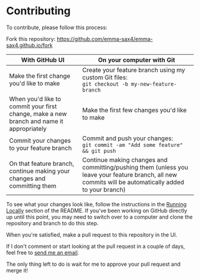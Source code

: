 # Contributing

To contribute, please follow this process:

Fork this repository: https://github.com/emma-sax4/emma-sax4.github.io/fork

| With GitHub UI | On your computer with Git |
|----------------|---------------------------|
| Make the first change you'd like to make | Create your feature branch using my custom Git files:<br>`git checkout -b my-new-feature-branch` |
| When you'd like to commit your first change, make a new branch and name it appropriately | Make the first few changes you'd like to make |
| Commit your changes to your feature branch | Commit and push your changes:<br>`git commit -am "Add some feature" && git push` |
| On that feature branch, continue making your changes and committing them | Continue making changes and committing/pushing them (unless you leave your feature branch, all new commits will be automatically added to your branch) |

To see what your changes look like, follow the instructions in the [Running Locally](https://github.com/emma-sax4/emma-sax4.github.io/blob/master/README.md#running-locally) section of the README. If you've been working on GitHub directly up until this point, you may need to switch over to a computer and clone the repository and branch to do this step.

When you're satisfied, make a pull request to this repository in the UI.

If I don't comment or start looking at the pull request in a couple of days, feel free to [send me an email](mailto:emma.sax4@gmail.com).

The only thing left to do is wait for me to approve your pull request and merge it!
